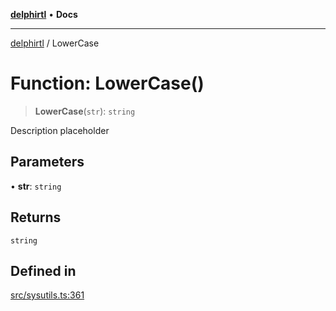 [**delphirtl**](../README.md) • **Docs**

***

[delphirtl](../globals.md) / LowerCase

# Function: LowerCase()

> **LowerCase**(`str`): `string`

Description placeholder

## Parameters

• **str**: `string`

## Returns

`string`

## Defined in

[src/sysutils.ts:361](https://github.com/chuacw/delphirtl/blob/01752da42abbae178d000244800240d96a86d86e/src/sysutils.ts#L361)
